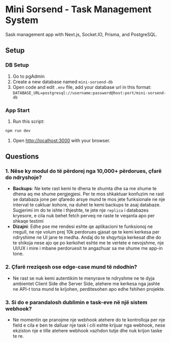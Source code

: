 # Mini Sorsend - Task Management System
Sask management app with Next.js, Socket.IO, Prisma, and PostgreSQL.

## Setup

### DB Setup
1. Go to pgAdmin
2. Create a new database named <code>mini-sorsend-db</code>
3. Open code and edit `.env` file, add your database url in this format: `DATABASE_URL=postgresql://username:password@host:port/mini-sorsend-db`

### App Start
1. Run this script:
```bash
npm run dev
```
1. Open [http://localhost:3000](http://localhost:3000) with your browser.

## Questions

### 1. Nëse ky modul do të përdorej nga 10,000+ përdorues, çfarë do ndryshoje?

- **Backups**: Ne kete rast kemi te dhena te shumta dhe sa me shume te dhena aq me shume pergjegjesi. Per te mos shkaktuar konfuzim ne rast se databaza jone per qfaredo arsye mund te mos jete funksionale ne nje interval te caktuar kohore, na duhet te kemi backups te asaj databaze. Sugjerimi im do te ishte i thjeshte, te jete nje `replica` i databazes kryesore, e cila nuk behet fetch perveq ne raste te veqanta apo per shkaqe testimi
- **Dizajni**: Edhe pse me rendesi eshte qe aplikacioni te funksionoj ne rregull, ne nje volum prej 10k perdorues gjasat qe te kemi kerkesa per ndryshime ne UI jane te medha. Andaj do te shqyrtoja kerkesat dhe do te shikoja nese ajo qe po kerkohet eshte me te vertete e nevojshme, nje UI/UX i mire i mbane perdoruesit te angazhuar sa me shume me app-in tone.

### 2. Çfarë rreziqesh ose edge-case mund të ndodhin?

- Ne rast se nuk kemi autentikim te menyrave te ndryshme ne te dyja ambientet Client Side dhe Server Side, atehere me kerkesa nga jashte ne API-t tona mund te krijohen, perditesohen apo edhe fshihen projekte.

### 3. Si do e parandalosh dublimin e task-eve në një sistem webhook?

- Ne momentin qe pranojme nje webhook atehere do te kontrolloja per nje field e cila e ben te dalluar nje task i cili eshte krijuar nga webhook, nese ekziston nje e tille atehere webhook vazhdon tutje dhe nuk krijon taske te re.